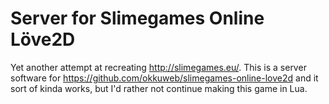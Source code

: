 # Server for Slimegames Online Löve2D
Yet another attempt at recreating http://slimegames.eu/. This is a server software for https://github.com/okkuweb/slimegames-online-love2d and it sort of kinda works, but I'd rather not continue making this game in Lua.
